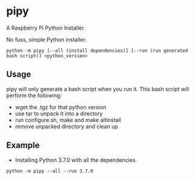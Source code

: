 # pipy

A Raspberry Pi Python Installer.

No fuss, simple Python installer.

`python -m pipy [--all (install dependencies)] [--run (run generated bash script)] <python_version>`

## Usage

pipy will only generate a bash script when you run it.
This bash script will perform the following:

 - wget the .tgz for that python version
 - use tar to unpack it into a directory
 - run configure.sh, make and make altinstall
 - remove unpacked directory and clean up

## Example

- Installing Python 3.7.0 with all the dependencies.
```
python -m pipy --all --run 3.7.0
```
